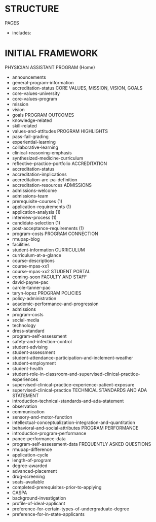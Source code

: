 STRUCTURE
===========

PAGES
- includes:

INITIAL FRAMEWORK
==================

PHYSICIAN ASSISTANT PROGRAM (Home)
- announcements
- general-program-information
- accreditation-status 
CORE VALUES, MISSION, VISION, GOALS
- core-values-university
- core-values-program
- mission
- vision
- goals
PROGRAM OUTCOMES
- knowledge-related
- skill-related
- values-and-attitudes
PROGRAM HIGHLIGHTS
- pass-fail-grading
- experiential-learning
- collaborative-learning
- clinical-reasoning-emphasis
- synthesized-medicine-curriculum
- reflective-practice-portfolio
ACCREDITATION
- accreditation-status
- accreditation-implications
- accreditation-arc-pa-definition
- accreditation-resources
ADMISSIONS
- admissions-welcome
- admissions-team 
- prerequisite-courses (1)
- application-requirements (1)
- application-analysis (1)
- interview-process (1)
- candidate-selection (1)
- post-acceptance-requirements (1)
- program-costs
PROGRAM CONNECTION
- rmupap-blog
- facilities
- student-information
CURRICULUM
- curriculum-at-a-glance
- course-descriptions
- course-mpas-xx1
- course-mpas-xx2
STUDENT PORTAL
- coming-soon
FACULTY AND STAFF
- david-payne-pac
- carole-tanner-pac
- taryn-lopez
PROGRAM POLICIES
- policy-administration
- academic-performance-and-progression
- admissions
- program-costs
- social-media
- technology
- dress-standard
- program-self-assessment
- safety-and-infection-control
- student-advising
- student-assessment
- student-attendance-participation-and-inclement-weather
- student-employment
- student-health
- student-role-in-classroom-and-supervised-clinical-practice-experiences
- supervised-clinical-practice-experience-patient-exposure
- supervised-clinical-practice
TECHNICAL STANDARDS AND ADA STATEMENT
- introduction-technical-standards-and-ada-statement
- observation
- communication
- sensory-and-motor-function
- intellectual-conceptualization-integration-and-quantitation
- behavioral-and-social-attributes
PROGRAM PERFORMANCE
- introduction-program-performance
- pance-performance-data
- program-self-assessment-data
FREQUENTLY ASKED QUESTIONS
- rmupap-difference
- application-cycle
- length-of-program
- degree-awarded
- advanced-placement
- drug-screening 
- seats-available
- completed-prerequisites-prior-to-applying
- CASPA
- background-investigation
- profile-of-ideal-applicant
- preference-for-certain-types-of-undergraduate-degree
- preference-for-in-state-applicants
